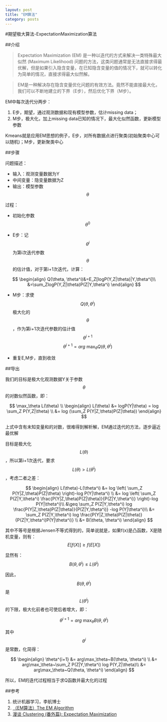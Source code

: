```yaml
---
layout: post
title: "EM算法"
category: posts
---
```


#期望极大算法-ExpectationMaximization算法

##介绍

>Expectation Maximization (EM) 是一种以迭代的方式来解决一类特殊最大似然 (Maximum Likelihood) 问题的方法，这类问题通常是无法直接求得最优解，但是如果引入隐含变量，在已知隐含变量的值的情况下，就可以转化为简单的情况，直接求得最大似然解。

>EM是一种解决存在隐含变量优化问题的有效方法。竟然不能直接最大化，我们可以不断地建立的下界（E步），然后优化下界（M步）。


EM中每次迭代分两步：

1. E步，期望，通过观测数据和现有模型参数，估计missing data；
2. M步，极大化，加上missing data已知的情况下，最大化似然函数，更新模型参数

Kmeans就是应用EM思想的例子，E步，对所有数据点进行聚类(初始聚类中心可以随机)；M步，更新聚类中心

##步骤

问题描述：

  * 输入：观测变量数据为Y
  * 中间变量：隐变量数据为Z
  * 输出：模型参数$$\theta$$

过程：

* 初始化参数$$\theta^0$$

* E步：记$$\theta^i$$为第i次迭代参数$$\theta$$的估计值，对于第i+1次迭代，计算：

$$
\begin{align} 
Q(\theta, \theta^i)&=E_Z[logP(Y,Z|\theta)|Y,\theta^i]\\
&=\sum_ZlogP(Y,Z|\theta)P(Z|Y,\theta^i)
\end{align}
$$

* M步：求使$$Q(\theta, \theta^i)$$极大化的$$\theta$$，作为第i+1次迭代参数的估计值$$\theta^{i+1}$$
$$\theta^{i+1} = arg~\max_\theta Q(\theta, \theta^i)$$

* 重复E,M步，直到收敛

##导出

我们的目标是极大化观测数据Y关于参数$$\theta$$的对数似然函数，即：

$$
\max_\theta L(\theta) \\
\begin{align}
L(\theta) &= logP(Y|\theta) = log \sum_Z P(Y,Z|\theta) \\
          &= log (\sum_Z P(Y|Z,\theta)P(Z|\theta))
\end{align}
$$

上式中含有未知变量和的对数，很难得到解析解，EM通过迭代的方法，逐步逼近最优解

目标是极大化$$L(\theta)$$，所以第i+1次迭代，要求$$L(\theta) > L(\theta^{i})$$，考虑二者之差：

$$
\begin{align}
L(\theta)-L(\theta^i) 
&= log \left( \sum_Z P(Y|Z,\theta)P(Z|\theta) \right)-log P(Y|\theta^i) \\
&= log \left( \sum_Z P(Z|Y,\theta^i) \frac{P(Y|Z,\theta)P(Z|\theta)}{P(Z|Y,\theta^i)} \right)-log P(Y|\theta^i)\\
&\geq \sum_Z P(Z|Y,\theta^i) log \frac{P(Y|Z,\theta)P(Z|\theta)}{P(Z|Y,\theta^i)} -log P(Y|\theta^i)\\
&= \sum_Z P(Z|Y,\theta^i) log \frac{P(Y|Z,\theta)P(Z|\theta)}{P(Z|Y,\theta^i)P(Y|\theta^i)} \\
&= B(\theta, \theta^i)
\end{align}
$$

其中不等号是根据Jensen不等式得到的，简单说就是，如果f(x)是凸函数，X是随机变量，则有：$$ E[f(X)] \geq f(E[X]) $$

显然有：$$B(\theta, \theta^i) \leq L(\theta^i)$$

因此，$$B(\theta, \theta^i)$$ 是 $$L(\theta^i)$$的下限，极大化前者也可使后者增大，即：

$$\theta^{i+1} = arg~\max_\theta B(\theta, \theta^i)$$

其中$$\theta^i$$是常数，化简得：

$$
\begin{align}
\theta^{i+1} 
&= arg\max_\theta~B(\theta, \theta^i) \\
&= arg\max_\theta~\sum_Z P(Z|Y,\theta^i) log P(Y,Z|\theta)\\
&= arg\max_\theta~Q(\theta, \theta^i)
\end{align}
$$

所以，EM的迭代过程相当于求Q函数并最大化的过程


##参考
1. 统计机器学习，李航博士
2. [（EM算法）The EM Algorithm](http://www.cnblogs.com/jerrylead/archive/2011/04/06/2006936.html)
3. [漫谈 Clustering (番外篇): Expectation Maximization](http://blog.pluskid.org/?p=81)

